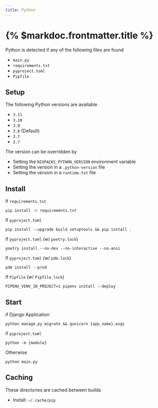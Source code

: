 ```yaml
---
title: Python
---
```


# {% $markdoc.frontmatter.title %}

Python is detected if any of the following files are found

- `main.py`
- `requirements.txt`
- `pyproject.toml`
- `Pipfile`

## Setup

The following Python versions are available

- `3.11`
- `3.10`
- `3.9`
- `3.8` (Default)
- `3.7`
- `2.7`

The version can be overridden by

- Setting the `NIXPACKS_PYTHON_VERSION` environment variable
- Setting the version in a `.python-version` file
- Setting the version in a `runtime.txt` file

## Install

If `requirements.txt`

```
pip install -r requirements.txt
```

If `pyproject.toml`

```
pip install --upgrade build setuptools && pip install .
```

If `pyproject.toml` (w/ `poetry.lock`)

```
poetry install --no-dev --no-interactive --no-ansi
```

If `pyproject.toml` (w/ `pdm.lock`)

```
pdm install --prod
```

If `Pipfile` (w/ `Pipfile.lock`)

```
PIPENV_VENV_IN_PROJECT=1 pipenv install --deploy
```

## Start

if Django Application

```
python manage.py migrate && gunicorn {app_name}.wsgi
```

if `pyproject.toml`

```
python -m {module}
```

Otherwise

```
python main.py
```

## Caching

These directories are cached between builds

- Install: `~/.cache/pip`
